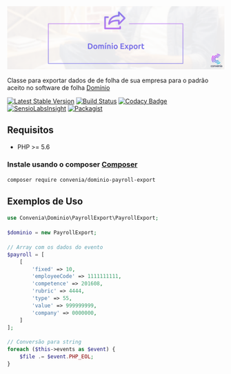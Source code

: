 ![logo](dominio-export.png)

Classe para exportar dados de de folha de sua empresa para o padrão aceito no software de folha [Domínio](http://www.dominiosistemas.com.br/)

[![Latest Stable Version](https://poser.pugx.org/convenia/dominio-payroll-export/v/stable)](https://packagist.org/packages/convenia/dominio-payroll-export)
[![Build Status](https://travis-ci.org/convenia/dominio-payroll-export.svg?branch=master)](https://travis-ci.org/convenia/dominio-payroll-export)
[![Codacy Badge](https://api.codacy.com/project/badge/Grade/c7d43bcb24294fb29151142651eaf1ee)](https://www.codacy.com/app/Convenia/dominio-payroll-export?utm_source=github.com&amp;utm_medium=referral&amp;utm_content=convenia/dominio-payroll-export&amp;utm_campaign=Badge_Grade)
[![SensioLabsInsight](https://insight.sensiolabs.com/projects/0f231ed0-4c64-4678-b534-ac0222c5ec85/mini.png)](https://insight.sensiolabs.com/projects/0f231ed0-4c64-4678-b534-ac0222c5ec85) [![Packagist](https://img.shields.io/packagist/v/convenia/dominio-payroll-export.svg?maxAge=2592000)](https://packagist.org/packages/convenia/dominio-payroll-export)

## Requisitos

* PHP >= 5.6

### Instale usando o composer [Composer](http://getcomposer.org/)

```bash
composer require convenia/dominio-payroll-export
```

## Exemplos de Uso

```php
use Convenia\Dominio\PayrollExport\PayrollExport;

$dominio = new PayrollExport;

// Array com os dados do evento
$payroll = [
    [
        'fixed' => 10,
        'employeeCode' => 1111111111,
        'competence' => 201608,
        'rubric' => 4444,
        'type' => 55,
        'value' => 999999999,
        'company' => 0000000,
    ]
];

// Conversão para string
foreach ($this->events as $event) {
    $file .= $event.PHP_EOL;
}
```
